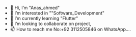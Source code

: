 - 👋 Hi, I’m "Anas_ahmed"
- 👀 I’m interested in ""Software_Development"
- 🌱 I’m currently learning "Flutter"
- 💞️ I’m looking to collaborate on project,
- 📫 How to reach me No:+92 3112505846 on WhatsApp....

<!---
Anasahmed01/Anasahmed01 is a ✨ special ✨ repository because its `README.md` (this file) appears on your GitHub profile.
You can click the Preview link to take a look at your changes.
--->
